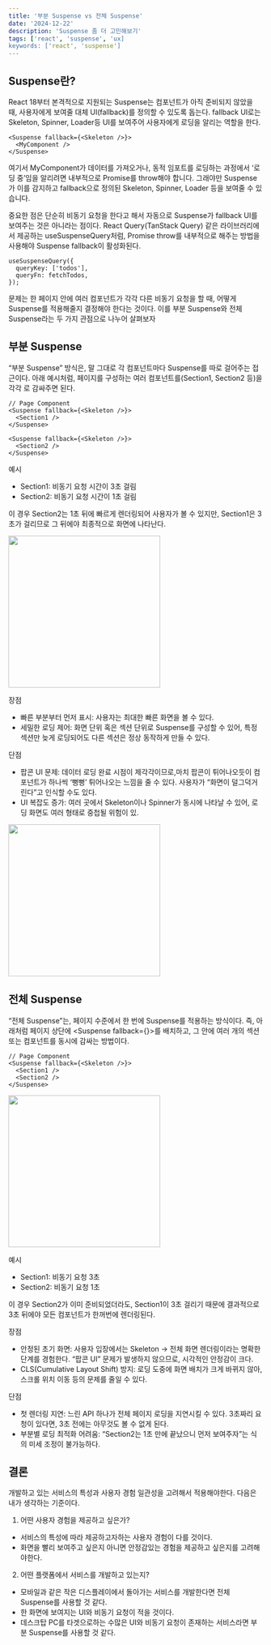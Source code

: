 ```yaml
---
title: '부분 Suspense vs 전체 Suspense'
date: '2024-12-22'
description: 'Suspense 좀 더 고민해보기'
tags: ['react', 'suspense', 'ux]
keywords: ['react', 'suspense']
---
```


## Suspense란?

React 18부터 본격적으로 지원되는 Suspense는 컴포넌트가 아직 준비되지 않았을 때, 사용자에게 보여줄 대체 UI(fallback)를 정의할 수 있도록 돕는다. fallback UI로는 Skeleton, Spinner, Loader등 UI를 보여주어 사용자에게 로딩을 알리는 역할을 한다.

```tsx
<Suspense fallback={<Skeleton />}>
  <MyComponent />
</Suspense>
```

여기서 MyComponent가 데이터를 가져오거나, 동적 임포트를 로딩하는 과정에서 ‘로딩 중’임을 알리려면 내부적으로 Promise를 throw해야 합니다. 그래야만 Suspense가 이를 감지하고 fallback으로 정의된 Skeleton, Spinner, Loader 등을 보여줄 수 있습니다.

중요한 점은 단순히 비동기 요청을 한다고 해서 자동으로 Suspense가 fallback UI를 보여주는 것은 아니라는 점이다. React Query(TanStack Query) 같은 라이브러리에서 제공하는 useSuspenseQuery처럼, Promise throw를 내부적으로 해주는 방법을 사용해야 Suspense fallback이 활성화된다.

```tsx
useSuspenseQuery({
  queryKey: ['todos'],
  queryFn: fetchTodos,
});
```

문제는 한 페이지 안에 여러 컴포넌트가 각각 다른 비동기 요청을 할 때, 어떻게 Suspense를 적용해줄지 결정해야 한다는 것이다. 이를 부분 Suspense와 전체 Suspense라는 두 가지 관점으로 나누어 살펴보자

## 부분 Suspense

“부분 Suspense” 방식은, 말 그대로 각 컴포넌트마다 Suspense를 따로 걸어주는 접근이다. 아래 예시처럼, 페이지를 구성하는 여러 컴포넌트를(Section1, Section2 등)을 각각 <Suspense>로 감싸주면 된다.

```tsx
// Page Component
<Suspense fallback={<Skeleton />}>
  <Section1 />
</Suspense>

<Suspense fallback={<Skeleton />}>
  <Section2 />
</Suspense>
```

예시

- Section1: 비동기 요청 시간이 3초 걸림
- Section2: 비동기 요청 시간이 1초 걸림

이 경우 Section2는 1초 뒤에 빠르게 렌더링되어 사용자가 볼 수 있지만, Section1은 3초가 걸리므로 그 뒤에야 최종적으로 화면에 나타난다.

<img src="https://github.com/user-attachments/assets/4e278805-bcc6-47b9-8d8c-1a04b271fe40" width="300"/>

장점

- 빠른 부분부터 먼저 표시: 사용자는 최대한 빠른 화면을 볼 수 있다.
- 세밀한 로딩 제어: 화면 단위 혹은 섹션 단위로 Suspense를 구성할 수 있어, 특정 섹션만 늦게 로딩되어도 다른 섹션은 정상 동작하게 만들 수 있다.

단점

- 팝콘 UI 문제: 데이터 로딩 완료 시점이 제각각이므로,마치 팝콘이 튀어나오듯이 컴포넌트가 하나씩 ‘뻥뻥’ 튀어나오는 느낌을 줄 수 있다. 사용자가 “화면이 덜그덕거린다”고 인식할 수도 있다.
- UI 복잡도 증가: 여러 곳에서 Skeleton이나 Spinner가 동시에 나타날 수 있어, 로딩 화면도 여러 형태로 중첩될 위험이 있.

<img src="https://github.com/user-attachments/assets/08e0cbe3-1c68-48e4-864d-c93c981a493d" width="300"/>

## 전체 Suspense

“전체 Suspense”는, 페이지 수준에서 한 번에 Suspense를 적용하는 방식이다. 즉, 아래처럼 페이지 상단에 <Suspense fallback={<Skeleton />}>를 배치하고, 그 안에 여러 개의 섹션 또는 컴포넌트를 동시에 감싸는 방법이다.

```tsx
// Page Component
<Suspense fallback={<Skeleton />}>
  <Section1 />
  <Section2 />
</Suspense>
```

<img src="https://github.com/user-attachments/assets/c7d548b6-cc18-449a-8d87-e751564557c7" width="300"/>

예시

- Section1: 비동기 요청 3초
- Section2: 비동기 요청 1초

이 경우 Section2가 이미 준비되었더라도, Section1이 3초 걸리기 때문에 결과적으로 3초 뒤에야 모든 컴포넌트가 한꺼번에 렌더링된다.

장점

- 안정된 초기 화면: 사용자 입장에서는 Skeleton → 전체 화면 렌더링이라는 명확한 단계를 경험한다. “팝콘 UI” 문제가 발생하지 않으므로, 시각적인 안정감이 크다.
- CLS(Cumulative Layout Shift) 방지: 로딩 도중에 화면 배치가 크게 바뀌지 않아, 스크롤 위치 이동 등의 문제를 줄일 수 있다.

단점

- 첫 렌더링 지연: 느린 API 하나가 전체 페이지 로딩을 지연시킬 수 있다. 3초짜리 요청이 있다면, 3초 전에는 아무것도 볼 수 없게 된다.
- 부분별 로딩 최적화 어려움: “Section2는 1초 만에 끝났으니 먼저 보여주자”는 식의 미세 조정이 불가능하다.

## 결론

개발하고 있는 서비스의 특성과 사용자 경험 일관성을 고려해서 적용해야한다. 다음은 내가 생각하는 기준이다.

1. 어떤 사용자 경험을 제공하고 싶은가?

- 서비스의 특성에 따라 제공하고자하는 사용자 경험이 다를 것이다.
- 화면을 빨리 보여주고 싶은지 아니면 안정감있는 경험을 제공하고 싶은지를 고려해야한다.

2. 어떤 플랫폼에서 서비스를 개발하고 있는지?

- 모바일과 같은 작은 디스플레이에서 돌아가는 서비스를 개발한다면 전체 Suspense를 사용할 것 같다.
- 한 화면에 보여지는 UI와 비동기 요청이 적을 것이다.
- 데스크탑 PC를 타겟으로하는 수많은 UI와 비동기 요청이 존재하는 서비스라면 부분 Suspense를 사용할 것 같다.
